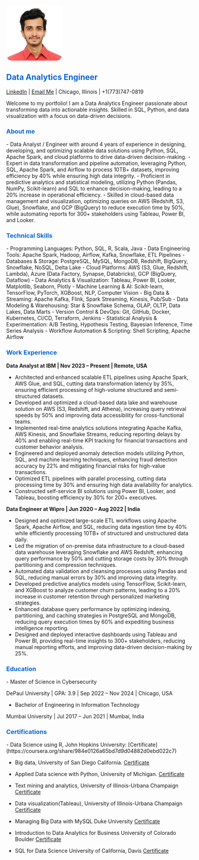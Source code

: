 <p align="left">
  <img src="profile.jpg" alt="Bhaskar Khekale" width="150" height="150" 
       style="object-fit: cover; object-position: top; border-radius: 15px;">
</p>

<h2 align="left"><strong><span style="color: #0366d6;">Data Analytics Engineer</span></strong></h2>

<a href="https://www.linkedin.com/in/bhaskarkhekale/" target="_blank">LinkedIn</a> | <a href="mailto:bhaskarkhekale@gmail.com">Email Me</a> | Chicago, Illinois | +1(773)747-0819


Welcome to my portfolio! I am a Data Analytics Engineer passionate about transforming data into actionable insights. Skilled in SQL, Python, and data visualization with a focus on data-driven decisions.


<h3><span style="color: #0366d6;">About me</span></h3>
- Data Analyst / Engineer with around 4 years of experience in designing, developing, and optimizing scalable data solutions using
 Python, SQL, Apache Spark, and cloud platforms to drive data-driven decision-making.
- Expert in data transformation and pipeline automation, leveraging Python, SQL, Apache Spark, and Airflow to process 10TB+
 datasets, improving efficiency by 40% while ensuring high data integrity.
- Proficient in predictive analytics and statistical modeling, utilizing Python (Pandas, NumPy, Scikit-learn) and SQL to enhance
 decision-making, leading to a 20% increase in operational efficiency.
- Skilled in cloud-based data management and visualization, optimizing queries on AWS (Redshift, S3, Glue), Snowflake, and GCP
 (BigQuery) to reduce execution time by 50%, while automating reports for 300+ stakeholders using Tableau, Power BI, and Looker.

<h3><span style="color: #0366d6;">Technical Skills</span></h3>
- Programming Languages: Python, SQL, R, Scala, Java
- Data Engineering Tools: Apache Spark, Hadoop, Airflow, Kafka, Snowflake, ETL Pipelines
- Databases & Storage: PostgreSQL, MySQL, MongoDB, Redshift, BigQuery, Snowflake, NoSQL, Delta Lake
- Cloud Platforms: AWS (S3, Glue, Redshift, Lambda), Azure (Data Factory, Synapse, Databricks), GCP (BigQuery, Dataflow)
- Data Analytics & Visualization: Tableau, Power BI, Looker, Matplotlib, Seaborn, Plotly
- Machine Learning & AI: Scikit-learn, TensorFlow, PyTorch, XGBoost, NLP, Computer Vision
- Big Data & Streaming: Apache Kafka, Flink, Spark Streaming, Kinesis, Pub/Sub
- Data Modeling & Warehousing: Star & Snowflake Schema, OLAP, OLTP, Data Lakes, Data Marts
- Version Control & DevOps: Git, GitHub, Docker, Kubernetes, CI/CD, Terraform, Jenkins
- Statistical Analysis & Experimentation: A/B Testing, Hypothesis Testing, Bayesian Inference, Time Series Analysis
- Workflow Automation & Scripting: Shell Scripting, Apache Airflow

<h3><span style="color: #0366d6;">Work Experience</span></h3>

**Data Analyst at IBM    | Nov 2023 – Present   | Remote, USA**
- Architected and enhanced scalable ETL pipelines using Apache Spark, AWS Glue, and SQL, cutting data transformation latency by
 35%, ensuring efficient processing of high-volume structured and semi-structured datasets.
- Developed and optimized a cloud-based data lake and warehouse solution on AWS (S3, Redshift, and Athena), increasing query retrieval
 speeds by 50% and improving data accessibility for cross-functional teams.
- Implemented real-time analytics solutions integrating Apache Kafka, AWS Kinesis, and Snowflake Streams, reducing reporting delays
 by 40% and enabling real-time KPI tracking for financial transactions and customer behavior analysis.
- Engineered and deployed anomaly detection models utilizing Python, SQL, and machine learning techniques, enhancing fraud detection
 accuracy by 22% and mitigating financial risks for high-value transactions.
- Optimized ETL pipelines with parallel processing, cutting data processing time by 30% and ensuring high data availability for analytics.
- Constructed self-service BI solutions using Power BI, Looker, and Tableau, boosting efficiency by 30% for 200+ executives.

**Data Engineer at Wipro    | Jun 2020 – Aug 2022   | India**
-  Designed and optimized large-scale ETL workflows using Apache Spark, Apache Airflow, and SQL, reducing data ingestion time by
 40% while efficiently processing 10TB+ of structured and unstructured data daily.
- Led the migration of on-premise data infrastructure to a cloud-based data warehouse leveraging Snowflake and AWS Redshift, enhancing
 query performance by 50% and cutting storage costs by 30% through partitioning and compression techniques.
- Automated data validation and cleansing processes using Pandas and SQL, reducing manual errors by 30% and improving data integrity.
- Developed predictive analytics models using TensorFlow, Scikit-learn, and XGBoost to analyze customer churn patterns, leading to a
 20% increase in customer retention through personalized marketing strategies.
- Enhanced database query performance by optimizing indexing, partitioning, and caching strategies in PostgreSQL and MongoDB,
 reducing query execution times by 60% and expediting business intelligence reporting.
- Designed and deployed interactive dashboards using Tableau and Power BI, providing real-time insights to 300+ stakeholders, reducing
 manual reporting efforts, and improving data-driven decision-making by 25%.

<h3><span style="color: #0366d6;">Education</span></h3>
- Master of Science in Cybersecurity

DePaul University | GPA: 3.9 | Sep 2022 – Nov 2024 | Chicago, USA

- Bachelor of Engineering in Information Technology
  
Mumbai University | Jul 2017 – Jun 2021 | Mumbai, India

<h3><span style="color: #0366d6;">Certifications</span></h3>
- Data Science using R, John Hopkins University:
[Certificate](https://coursera.org/share/984e0126a65bd7d9d04882d0ebd022c7)

- Big data, University of San Diego California.
[Certificate](https://coursera.org/share/55eba83b7dbb11ea364ed652438ffac4)

- Applied Data science with Python, University of Michigan.
[Certificate](https://coursera.org/share/4ef00ba730349b3af1a00428143255af)

- Text mining and analytics, University of  Illinois-Urbana Champaign
[Certificate](https://coursera.org/share/0a8c05cf9e13e1138eaf9e40f1597317)

-  Data visualization(Tableau), University of  Illinois-Urbana Champaign
[Certificate](https://coursera.org/share/e6bb2e142e3419eec1670ccbbab4940b)

- Managing Big Data with MySQL Duke University
[Certificate](https://coursera.org/share/84248cf3c6ee3885f60dd743bd3716df)

- Introduction to Data Analytics for Business University of Colorado Boulder
[Certificate](https://coursera.org/share/e01414711deb6ac735511ffcfac25a43)

- SQL for Data Science University of California, Davis
[Certificate](https://coursera.org/share/5c491437ead154f27e3f314fd981f2e2)



